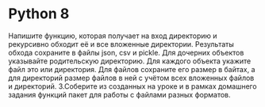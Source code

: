 # Python 8
Напишите функцию, которая получает на вход директорию и рекурсивно обходит её и все вложенные директории. Результаты обхода сохраните в файлы json, csv и pickle.
Для дочерних объектов указывайте родительскую директорию.
Для каждого объекта укажите файл это или директория.
Для файлов сохраните его размер в байтах, а для директорий размер файлов в ней с учётом всех вложенных файлов и директорий. 3.Соберите из созданных на уроке и в рамках домашнего задания функций пакет для работы с файлами разных форматов.
